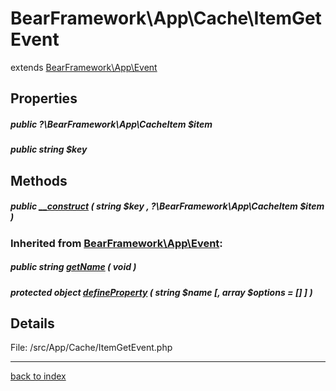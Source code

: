 # BearFramework\App\Cache\ItemGetEvent

extends [BearFramework\App\Event](bearframework.app.event.class.md)

## Properties

##### public ?\BearFramework\App\CacheItem $item

##### public string $key

## Methods

##### public [__construct](bearframework.app.cache.itemgetevent.__construct.method.md) ( string $key , ?\BearFramework\App\CacheItem $item )

### Inherited from [BearFramework\App\Event](bearframework.app.event.class.md):

##### public string [getName](bearframework.app.event.getname.method.md) ( void )

##### protected object [defineProperty](bearframework.app.event.defineproperty.method.md) ( string $name [, array $options = [] ] )

## Details

File: /src/App/Cache/ItemGetEvent.php

---

[back to index](index.md)

